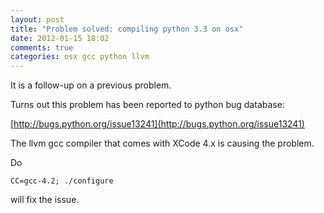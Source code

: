 ```yaml
---
layout: post
title: "Problem solved: compiling python 3.3 on osx"
date: 2012-01-15 18:02
comments: true
categories: osx gcc python llvm
---
```



It is a follow-up on a previous problem.



Turns out this problem has been reported to python bug database: 


[http://bugs.python.org/issue13241](http://bugs.python.org/issue13241)



The llvm gcc compiler that comes with XCode 4.x is causing the problem.



Do

    CC=gcc-4.2; ./configure


will fix the issue.

